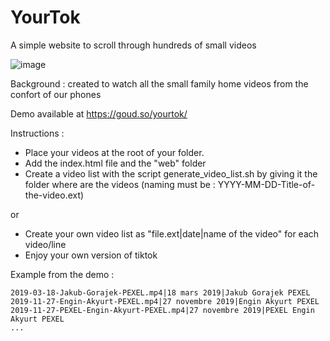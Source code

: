 # YourTok
A simple website to scroll through hundreds of small videos

![image](https://github.com/user-attachments/assets/ad746f45-11a2-40f9-b680-60bd9e9439f2)


Background : created to watch all the small family home videos from the confort of our phones

Demo available at https://goud.so/yourtok/

Instructions : 
- Place your videos at the root of your folder. 
- Add the index.html file and the "web" folder
- Create a video list with the script generate_video_list.sh by giving it the folder where are the videos (naming must be : YYYY-MM-DD-Title-of-the-video.ext)
  
or
- Create your own video list as "file.ext|date|name of the video" for each video/line
- Enjoy your own version of tiktok

Example from the demo :

    2019-03-18-Jakub-Gorajek-PEXEL.mp4|18 mars 2019|Jakub Gorajek PEXEL
    2019-11-27-Engin-Akyurt-PEXEL.mp4|27 novembre 2019|Engin Akyurt PEXEL
    2019-11-27-PEXEL-Engin-Akyurt-PEXEL.mp4|27 novembre 2019|PEXEL Engin Akyurt PEXEL
    ...



